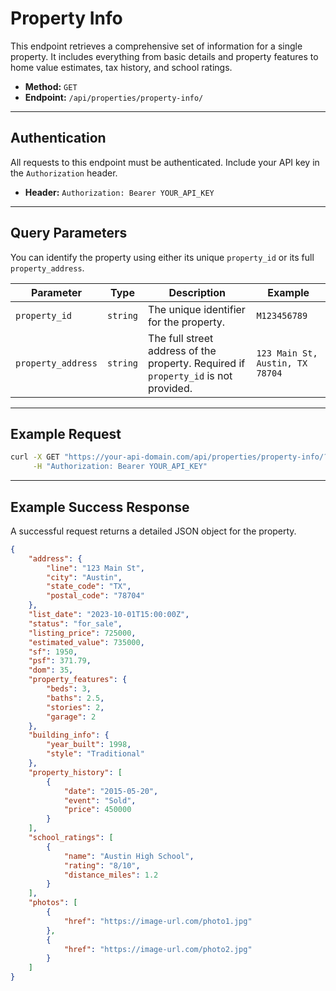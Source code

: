# Property Info

This endpoint retrieves a comprehensive set of information for a single property. It includes everything from basic details and property features to home value estimates, tax history, and school ratings.

-   **Method:** `GET`
-   **Endpoint:** `/api/properties/property-info/`

---

## Authentication

All requests to this endpoint must be authenticated. Include your API key in the `Authorization` header.

-   **Header:** `Authorization: Bearer YOUR_API_KEY`

---

## Query Parameters

You can identify the property using either its unique `property_id` or its full `property_address`.

| Parameter          | Type     | Description                                                                                                   | Example                                         |
| ------------------ | -------- | ------------------------------------------------------------------------------------------------------------- | ----------------------------------------------- |
| `property_id`      | `string` | The unique identifier for the property.                                                                       | `M123456789`                                    |
| `property_address` | `string` | The full street address of the property. Required if `property_id` is not provided.                           | `123 Main St, Austin, TX 78704`                 |

---

## Example Request

```bash
curl -X GET "https://your-api-domain.com/api/properties/property-info/?property_address=123%20Main%20St%2C%20Austin%2C%20TX%2078704" \
     -H "Authorization: Bearer YOUR_API_KEY"
```

---

## Example Success Response

A successful request returns a detailed JSON object for the property.

```json
{
    "address": {
        "line": "123 Main St",
        "city": "Austin",
        "state_code": "TX",
        "postal_code": "78704"
    },
    "list_date": "2023-10-01T15:00:00Z",
    "status": "for_sale",
    "listing_price": 725000,
    "estimated_value": 735000,
    "sf": 1950,
    "psf": 371.79,
    "dom": 35,
    "property_features": {
        "beds": 3,
        "baths": 2.5,
        "stories": 2,
        "garage": 2
    },
    "building_info": {
        "year_built": 1998,
        "style": "Traditional"
    },
    "property_history": [
        {
            "date": "2015-05-20",
            "event": "Sold",
            "price": 450000
        }
    ],
    "school_ratings": [
        {
            "name": "Austin High School",
            "rating": "8/10",
            "distance_miles": 1.2
        }
    ],
    "photos": [
        {
            "href": "https://image-url.com/photo1.jpg"
        },
        {
            "href": "https://image-url.com/photo2.jpg"
        }
    ]
}
``` 